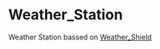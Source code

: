 Weather_Station
===============

Weather Station bassed on [Weather_Shield](https://github.com/sparkfun/Weather_Shield)
